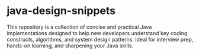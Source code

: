 # java-design-snippets
This repository is a collection of concise and practical Java implementations designed to help new developers understand key coding constructs, algorithms, and system design patterns. Ideal for interview prep, hands-on learning, and sharpening your Java skills.
